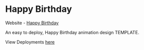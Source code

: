 # Happy Birthday

Website - [Happy Birthday](https:)

An easy to deploy, Happy Birthday animation design TEMPLATE.

View Deployments [here]()
